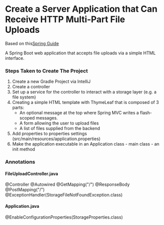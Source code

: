 # Create a Server Application that Can Receive HTTP Multi-Part File Uploads
Based on this[Spring Guide](https://spring.io/guides/gs/uploading-files/)

A Spring Boot web application that accepts file uploads via a simple HTML interface.

### Steps Taken to Create The Project
1. Create a new Gradle Project via IntelliJ
2. Create a controller 
3. Set up a service for the controller to interact with a storage layer (e.g. a file system)
4. Creating a simple HTML template with ThymeLeaf that is composed of 3 parts:
    - An optional message at the top where Spring MVC writes a flash-scoped messages.
    - A form allowing the user to upload files
    - A list of files supplied from the backend
5. Add properties to properties settings (src/main/resources/application.properties)
6. Make the application executable in an Application class
        - main class
        - an init method


### Annotations
#### FileUploadController.java
@Controller
@Autowired
@GetMapping("/")
@ResponseBody
@PostMapping("/")
@ExceptionHandler(StorageFileNotFoundException.class)

#### Application.java
@EnableConfigurationProperties(StorageProperties.class)

